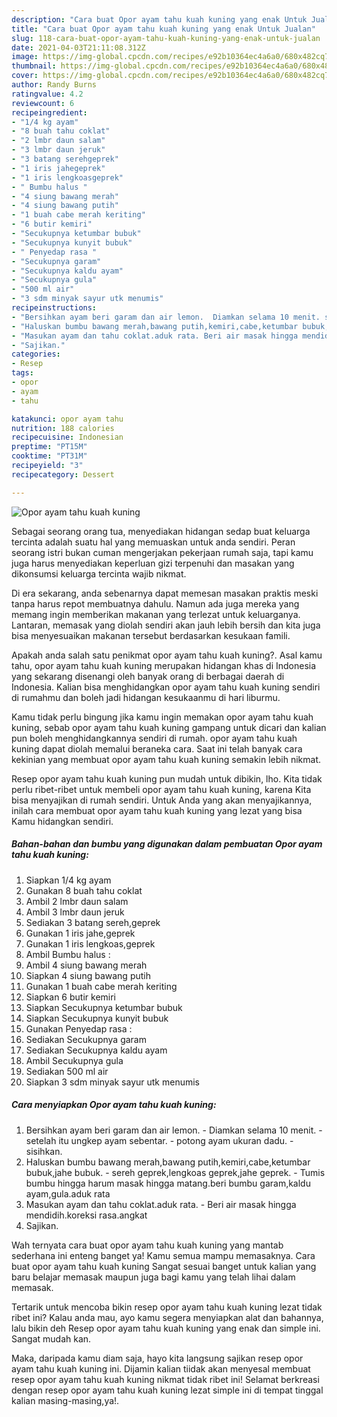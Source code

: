 ```yaml
---
description: "Cara buat Opor ayam tahu kuah kuning yang enak Untuk Jualan"
title: "Cara buat Opor ayam tahu kuah kuning yang enak Untuk Jualan"
slug: 118-cara-buat-opor-ayam-tahu-kuah-kuning-yang-enak-untuk-jualan
date: 2021-04-03T21:11:08.312Z
image: https://img-global.cpcdn.com/recipes/e92b10364ec4a6a0/680x482cq70/opor-ayam-tahu-kuah-kuning-foto-resep-utama.jpg
thumbnail: https://img-global.cpcdn.com/recipes/e92b10364ec4a6a0/680x482cq70/opor-ayam-tahu-kuah-kuning-foto-resep-utama.jpg
cover: https://img-global.cpcdn.com/recipes/e92b10364ec4a6a0/680x482cq70/opor-ayam-tahu-kuah-kuning-foto-resep-utama.jpg
author: Randy Burns
ratingvalue: 4.2
reviewcount: 6
recipeingredient:
- "1/4 kg ayam"
- "8 buah tahu coklat"
- "2 lmbr daun salam"
- "3 lmbr daun jeruk"
- "3 batang serehgeprek"
- "1 iris jahegeprek"
- "1 iris lengkoasgeprek"
- " Bumbu halus "
- "4 siung bawang merah"
- "4 siung bawang putih"
- "1 buah cabe merah keriting"
- "6 butir kemiri"
- "Secukupnya ketumbar bubuk"
- "Secukupnya kunyit bubuk"
- " Penyedap rasa "
- "Secukupnya garam"
- "Secukupnya kaldu ayam"
- "Secukupnya gula"
- "500 ml air"
- "3 sdm minyak sayur utk menumis"
recipeinstructions:
- "Bersihkan ayam beri garam dan air lemon.  Diamkan selama 10 menit. setelah itu ungkep ayam sebentar. potong ayam ukuran dadu. sisihkan."
- "Haluskan bumbu bawang merah,bawang putih,kemiri,cabe,ketumbar bubuk,jahe bubuk. sereh geprek,lengkoas geprek,jahe geprek. Tumis bumbu hingga harum masak hingga matang.beri bumbu garam,kaldu ayam,gula.aduk rata"
- "Masukan ayam dan tahu coklat.aduk rata. Beri air masak hingga mendidih.koreksi rasa.angkat"
- "Sajikan."
categories:
- Resep
tags:
- opor
- ayam
- tahu

katakunci: opor ayam tahu 
nutrition: 188 calories
recipecuisine: Indonesian
preptime: "PT15M"
cooktime: "PT31M"
recipeyield: "3"
recipecategory: Dessert

---
```



![Opor ayam tahu kuah kuning](https://img-global.cpcdn.com/recipes/e92b10364ec4a6a0/680x482cq70/opor-ayam-tahu-kuah-kuning-foto-resep-utama.jpg)

Sebagai seorang orang tua, menyediakan hidangan sedap buat keluarga tercinta adalah suatu hal yang memuaskan untuk anda sendiri. Peran seorang istri bukan cuman mengerjakan pekerjaan rumah saja, tapi kamu juga harus menyediakan keperluan gizi terpenuhi dan masakan yang dikonsumsi keluarga tercinta wajib nikmat.

Di era  sekarang, anda sebenarnya dapat memesan masakan praktis meski tanpa harus repot membuatnya dahulu. Namun ada juga mereka yang memang ingin memberikan makanan yang terlezat untuk keluarganya. Lantaran, memasak yang diolah sendiri akan jauh lebih bersih dan kita juga bisa menyesuaikan makanan tersebut berdasarkan kesukaan famili. 



Apakah anda salah satu penikmat opor ayam tahu kuah kuning?. Asal kamu tahu, opor ayam tahu kuah kuning merupakan hidangan khas di Indonesia yang sekarang disenangi oleh banyak orang di berbagai daerah di Indonesia. Kalian bisa menghidangkan opor ayam tahu kuah kuning sendiri di rumahmu dan boleh jadi hidangan kesukaanmu di hari liburmu.

Kamu tidak perlu bingung jika kamu ingin memakan opor ayam tahu kuah kuning, sebab opor ayam tahu kuah kuning gampang untuk dicari dan kalian pun boleh menghidangkannya sendiri di rumah. opor ayam tahu kuah kuning dapat diolah memalui beraneka cara. Saat ini telah banyak cara kekinian yang membuat opor ayam tahu kuah kuning semakin lebih nikmat.

Resep opor ayam tahu kuah kuning pun mudah untuk dibikin, lho. Kita tidak perlu ribet-ribet untuk membeli opor ayam tahu kuah kuning, karena Kita bisa menyajikan di rumah sendiri. Untuk Anda yang akan menyajikannya, inilah cara membuat opor ayam tahu kuah kuning yang lezat yang bisa Kamu hidangkan sendiri.

<!--inarticleads1-->

##### Bahan-bahan dan bumbu yang digunakan dalam pembuatan Opor ayam tahu kuah kuning:

1. Siapkan 1/4 kg ayam
1. Gunakan 8 buah tahu coklat
1. Ambil 2 lmbr daun salam
1. Ambil 3 lmbr daun jeruk
1. Sediakan 3 batang sereh,geprek
1. Gunakan 1 iris jahe,geprek
1. Gunakan 1 iris lengkoas,geprek
1. Ambil  Bumbu halus :
1. Ambil 4 siung bawang merah
1. Siapkan 4 siung bawang putih
1. Gunakan 1 buah cabe merah keriting
1. Siapkan 6 butir kemiri
1. Siapkan Secukupnya ketumbar bubuk
1. Siapkan Secukupnya kunyit bubuk
1. Gunakan  Penyedap rasa :
1. Sediakan Secukupnya garam
1. Sediakan Secukupnya kaldu ayam
1. Ambil Secukupnya gula
1. Sediakan 500 ml air
1. Siapkan 3 sdm minyak sayur utk menumis




<!--inarticleads2-->

##### Cara menyiapkan Opor ayam tahu kuah kuning:

1. Bersihkan ayam beri garam dan air lemon.  - Diamkan selama 10 menit. - setelah itu ungkep ayam sebentar. - potong ayam ukuran dadu. - sisihkan.
1. Haluskan bumbu bawang merah,bawang putih,kemiri,cabe,ketumbar bubuk,jahe bubuk. - sereh geprek,lengkoas geprek,jahe geprek. - Tumis bumbu hingga harum masak hingga matang.beri bumbu garam,kaldu ayam,gula.aduk rata
1. Masukan ayam dan tahu coklat.aduk rata. - Beri air masak hingga mendidih.koreksi rasa.angkat
1. Sajikan.




Wah ternyata cara buat opor ayam tahu kuah kuning yang mantab sederhana ini enteng banget ya! Kamu semua mampu memasaknya. Cara buat opor ayam tahu kuah kuning Sangat sesuai banget untuk kalian yang baru belajar memasak maupun juga bagi kamu yang telah lihai dalam memasak.

Tertarik untuk mencoba bikin resep opor ayam tahu kuah kuning lezat tidak ribet ini? Kalau anda mau, ayo kamu segera menyiapkan alat dan bahannya, lalu bikin deh Resep opor ayam tahu kuah kuning yang enak dan simple ini. Sangat mudah kan. 

Maka, daripada kamu diam saja, hayo kita langsung sajikan resep opor ayam tahu kuah kuning ini. Dijamin kalian tiidak akan menyesal membuat resep opor ayam tahu kuah kuning nikmat tidak ribet ini! Selamat berkreasi dengan resep opor ayam tahu kuah kuning lezat simple ini di tempat tinggal kalian masing-masing,ya!.

